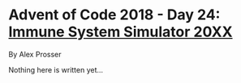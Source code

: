 # Advent of Code 2018 - Day 24: [Immune System Simulator 20XX](https://adventofcode.com/2018/day/24)
By Alex Prosser

Nothing here is written yet...
